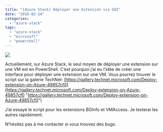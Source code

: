 ```yaml
---
title: "[Azure Stack] Déployer une Extension via GUI"
date: "2016-02-24"
categories: 
  - "azure-stack"
tags: 
  - "azure-stack"
  - "microsoft"
  - "powershell"
---
```


[![](https://cloudyjourney.fr/wp-content/uploads/2018/01/2016-02-24_16-51-23.png)](https://cloudyjourney.fr/wp-content/uploads/2018/01/2016-02-24_16-51-23.png)

Actuellement, sur Azure Stack, le seul moyen de déployer une extension sur une VM est en PowerShell. C’est pourquoi j’ai eu l’idée de créer une interface pour déployer une extension sur une VM. Vous pourrez trouver le script sur la galerie TechNet: [https://gallery.technet.microsoft.com/Deploy-extension-on-Azure-49857cf0](https://gallery.technet.microsoft.com/Deploy-extension-on-Azure-49857cf0 "https://gallery.technet.microsoft.com/Deploy-extension-on-Azure-49857cf0")

J’ai essayé le script pour les extensions BGInfo et VMAccess. Je testerai les autres rapidement.

N’hésitez pas à me contacter si vous trouvez des bugs.
